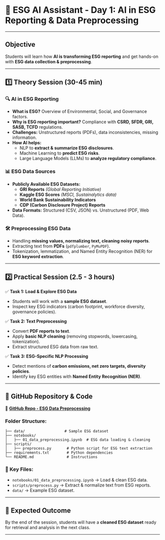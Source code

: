 # 📄 ESG AI Assistant - Day 1: AI in ESG Reporting & Data Preprocessing  

---

## **Objective**  
Students will learn how **AI is transforming ESG reporting** and get hands-on with **ESG data collection & preprocessing**.

---

## **1️⃣ Theory Session (30-45 min)**

### **🔍 AI in ESG Reporting**  
- **What is ESG?** Overview of Environmental, Social, and Governance factors.
- **Why is ESG reporting important?** Compliance with **CSRD, SFDR, GRI, SASB, TCFD** regulations.
- **Challenges:** Unstructured reports (PDFs), data inconsistencies, missing information.
- **How AI helps:**
  - NLP to **extract & summarize ESG disclosures**.
  - Machine Learning to **predict ESG risks**.
  - Large Language Models (LLMs) to **analyze regulatory compliance**.

### **📊 ESG Data Sources**  
- **Publicly Available ESG Datasets:**
  - **GRI Reports** *(Global Reporting Initiative)*
  - **Kaggle ESG Scores** *(MSCI, Sustainalytics data)*
  - **World Bank Sustainability Indicators**
  - **CDP (Carbon Disclosure Project) Reports**
- **Data Formats:** Structured (CSV, JSON) vs. Unstructured (PDF, Web Data).

### **🛠️ Preprocessing ESG Data**  
- Handling **missing values, normalizing text, cleaning noisy reports**.
- Extracting text from **PDFs** (`pdfplumber`, `PyMuPDF`).
- Tokenization, lemmatization, and Named Entity Recognition (NER) for **ESG keyword extraction**.

---

## **2️⃣ Practical Session (2.5 - 3 hours)**  

✅ **Task 1: Load & Explore ESG Data**
- Students will work with a **sample ESG dataset**.
- Inspect key ESG indicators (carbon footprint, workforce diversity, governance policies).

✅ **Task 2: Text Preprocessing**
- Convert **PDF reports to text**.
- Apply **basic NLP cleaning** (removing stopwords, lowercasing, tokenization).
- Extract structured ESG data from raw text.

✅ **Task 3: ESG-Specific NLP Processing**
- Detect mentions of **carbon emissions, net zero targets, diversity policies**.
- Identify key ESG entities with **Named Entity Recognition (NER)**.

---

## **🔗 GitHub Repository & Code**
📌 **[GitHub Repo - ESG Data Preprocessing](#)**

### **Folder Structure:**
```
├── data/                  # Sample ESG dataset
├── notebooks/
│   ├── 01_data_preprocessing.ipynb  # ESG data loading & cleaning
├── scripts/
│   ├── preprocess.py       # Python script for ESG text extraction
├── requirements.txt        # Python dependencies
└── README.md               # Instructions
```

### **📌 Key Files:**
- `notebooks/01_data_preprocessing.ipynb` → Load & clean ESG data.
- `scripts/preprocess.py` → Extract & normalize text from ESG reports.
- `data/` → Example ESG dataset.

---

## **🎯 Expected Outcome**  
By the end of the session, students will have a **cleaned ESG dataset** ready for retrieval and analysis in the next class.

---
